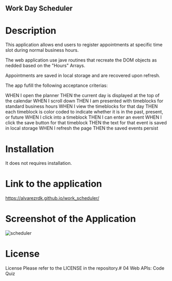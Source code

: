 ## Work Day Scheduler

# Description
This application allows end users to register appointments at specific time slot during normal business hours.

The web application use jave routines that recreate the DOM objects as nedded based on the "Hours" Arrays.

Appointments are saved in local storage and are recovered upon refresh.

The app fufill the following acceptance criterias:

WHEN I open the planner
THEN the current day is displayed at the top of the calendar
WHEN I scroll down
THEN I am presented with timeblocks for standard business hours
WHEN I view the timeblocks for that day
THEN each timeblock is color coded to indicate whether it is in the past, present, or future
WHEN I click into a timeblock
THEN I can enter an event
WHEN I click the save button for that timeblock
THEN the text for that event is saved in local storage
WHEN I refresh the page
THEN the saved events persist

# Installation
It does not requires installation.

# Link to the application
https://alvarezrdk.github.io/work_scheduler/

# Screenshot of the Application
![scheduler](https://user-images.githubusercontent.com/128987959/236289702-7b3f50d8-47bc-40bf-b8c2-edaa3ba877e7.png)

# License
License Please refer to the LICENSE in the repository.# 04 Web APIs: Code Quiz
